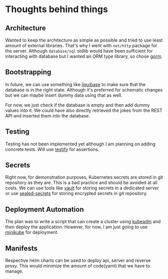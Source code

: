 # Thoughts behind things

## Architecture

Wanted to keep the architecture as simple as possible and tried to use least amount of external libraries. That's why I went with `net/http` package for the server. Although `database/sql` stdlib would have been sufficient for interacting with database but I wanted an ORM type library, so chose [gorm](https://github.com/go-gorm/gorm).

## Bootstrapping

In future, we can use something like [liquibase](https://www.liquibase.org/) to make sure that the database is in the right state. Although it's preferred for schematic changes but we can maybe insert dummy data using that as well.

For now, we just check if the database is empty and then add dummy values into it. We could have also directly retrieved the jokes from the REST API and inserted them into the database.

## Testing

Testing has not been implemented yet although I am planning on adding concrete tests. Will use [testify](https://github.com/stretchr/testify) for assertions.

## Secrets

Right now, for demonstration purposes, Kubernetes secrets are stored in git repository as they are. This is a bad practice and should be avoided at all costs. We can use tools like [vault](https://www.vaultproject.io/) for storing secrets in a dedicated server or use [sealed-secrets](https://github.com/bitnami-labs/sealed-secrets) for storing encrypted secrets in git repository.

## Deployment Automation

The plan was to write a script that can create a cluster using [kubeadm](https://kubernetes.io/docs/setup/production-environment/tools/kubeadm/create-cluster-kubeadm/) and then deploy the application. However, for now, I am just going to use [minikube](https://minikube.sigs.k8s.io/) for deployment.

## Manifests

Respective helm charts can be used to deploy api, server and reverse proxy. This would minimize the amount of code(yaml) that we have to manage.
